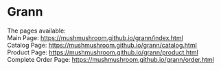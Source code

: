 # Grann

The pages available: <br>
Main Page: https://mushmushroom.github.io/grann/index.html <br>
Catalog Page: https://mushmushroom.github.io/grann/catalog.html <br>
Product Page: https://mushmushroom.github.io/grann/product.html <br>
Complete Order Page: https://mushmushroom.github.io/grann/order.html <br>
